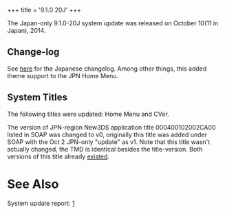 +++
title = '9.1.0 20J'
+++

The Japan-only 9.1.0-20J system update was released on October 10(11 in
Japan), 2014.

## Change-log

See [here](http://www.nintendo.co.jp/netinfo/3ds/JPN/ja.html) for the
Japanese changelog. Among other things, this added theme support to the
JPN Home Menu.

## System Titles

The following titles were updated: Home Menu and CVer.

The version of JPN-region New3DS application title 000400102002CA00
listed in SOAP was changed to v0, originally this title was added under
SOAP with the Oct 2 JPN-only "update" as v1. Note that this title wasn't
actually changed, the TMD is identical besides the title-version. Both
versions of this title already [existed](8.1.0-0_New3DS "wikilink").

# See Also

System update report:
[1](http://yls8.mtheall.com/ninupdates/reports.php?date=10-10-14_12-05-04&sys=ctr)
